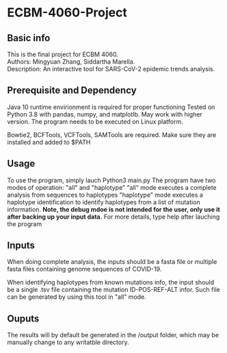 # ECBM-4060-Project

## Basic info
This is the final project for ECBM 4060.  
Authors: Mingyuan Zhang, Siddartha Marella.  
Description: An interactive tool for SARS-CoV-2 epidemic trends analysis.  

## Prerequisite and Dependency

Java 10 runtime envirionment is required for proper functioning
Tested on Python 3.8 with pandas, numpy, and matplotlb. May work with higher version. 
The program needs to be executed on Linux platform. 

Bowtie2, BCFTools, VCFTools, SAMTools are required. Make sure they are installed and added to $PATH

## Usage
To use the program, simply lauch Python3 main.py
The program have two modes of operation: "all" and "haplotype"
"all" mode executes a complete analysis from sequences to haplotypes
"haplotype" mode executes a haplotype identification to identify haplotypes from a list of mutation information.
**Note, the debug mdoe is not intended for the user, only use it after backing up your input data.**
For more details, type help after lauching the program


## Inputs
When doing complete analysis, the inputs should be a fasta file or multiple fasta files containing genome sequences of COVID-19. 

When identifying haplotypes from known mutations info, the input should be a single .tsv file containing the mutation ID-POS-REF-ALT infor. Such file can be generated by using this tool in "all" mode. 

## Ouputs
The results will by default be generated in the /output folder, which may be manually change to any writatble directory.
